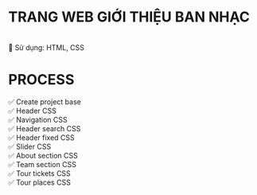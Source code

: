 # TRANG WEB GIỚI THIỆU BAN NHẠC

<BR>
🍒 Sử dụng: HTML, CSS
<br>

# PROCESS

✅ Create project base
<br>
✅ Header CSS
<br>
✅ Navigation CSS
<br>
✅ Header search CSS
<br>
✅ Header fixed CSS
<br>
✅ Slider CSS
<br>
✅ About section CSS
<br>
✅ Team section CSS
<br>
✅ Tour tickets CSS
<br>
✅ Tour places CSS
